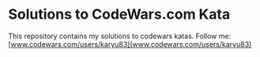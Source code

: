 # Solutions to CodeWars.com Kata

This repository contains my solutions to codewars katas. Follow me: [www.codewars.com/users/karyu83](www.codewars.com/users/karyu83)